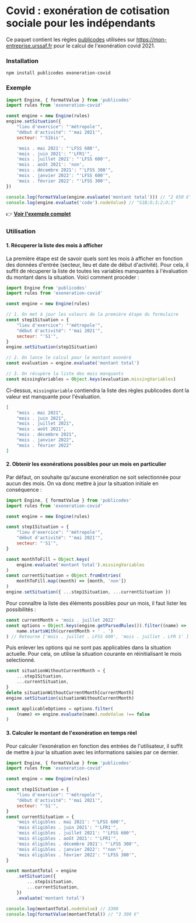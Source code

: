 # Covid : exonération de cotisation sociale pour les indépendants

Ce paquet contient les règles [publicodes](https://publi.codes) utilisées sur https://mon-entreprise.urssaf.fr pour le calcul de l'exonération covid 2021.

### Installation

```
npm install publicodes exoneration-covid
```

### Exemple

```js
import Engine, { formatValue } from 'publicodes'
import rules from 'exoneration-covid'

const engine = new Engine(rules)
engine.setSituation({
    "lieu d'exercice": "'métropole'",
    "début d'activité": "'mai 2021'",
    secteur: "'S1bis'",

    'mois . mai 2021': "'LFSS 600'",
    'mois . juin 2021': "'LFR1'",
    'mois . juillet 2021': "'LFSS 600'",
    'mois . août 2021': 'non',
    'mois . décembre 2021': "'LFSS 300'",
    'mois . janvier 2022': "'LFSS 600'",
    'mois . février 2022': "'LFSS 300'",
})

console.log(formatValue(engine.evaluate('montant total'))) // "2 650 €"
console.log(engine.evaluate('code').nodeValue) // "S1B;O;3;2;O;1"
```

👉 **[Voir l'exemple complet](https://codesandbox.io/s/covidform-rxweh?file=/src/index.js)**

### Utilisation

#### 1. Récuperer la liste des mois à afficher

La première étape est de savoir quels sont les mois à afficher en fonction des données d'entrée (secteur, lieu et date de début d'activité). Pour cela, il suffit de récuperer la liste de toutes les variables manquantes à l'évaluation du montant dans la situation. Voici comment procéder :

```js
import Engine from 'publicodes'
import rules from 'exoneration-covid'

const engine = new Engine(rules)

// 1. On met à jour les valeurs de la première étape du formulaire
const step1Situation = {
    "lieu d'exercice": "'métropole'",
    "début d'activité": "'mai 2021'",
    secteur: "'S1'",
}
engine.setSituation(step1Situation)

// 2. On lance le calcul pour le montant exonéré
const evaluation = engine.evaluate('montant total')

// 3. On récupère la liste des mois manquants
const missingVariables = Object.keys(evaluation.missingVariables)
```

Ci-dessus, `missingVariable` contiendra la liste des règles publicodes dont la valeur est manquante pour l'évaluation.

```json
[
    "mois . mai 2021",
    "mois . juin 2021",
    "mois . juillet 2021",
    "mois . août 2021",
    "mois . décembre 2021",
    "mois . janvier 2022",
    "mois . février 2022"
]
```

#### 2. Obtenir les exonérations possibles pour un mois en particulier

Par défaut, on souhaite qu'aucune exonération ne soit selectionnée pour aucun des mois. On va donc mettre à jour la situation initiale en conséquence :

```js
import Engine, { formatValue } from 'publicodes'
import rules from 'exoneration-covid'

const engine = new Engine(rules)

const step1Situation = {
    "lieu d'exercice": "'métropole'",
    "début d'activité": "'mai 2021'",
    secteur: "'S1'",
}

const monthToFill = Object.keys(
    engine.evaluate('montant total').missingVariables
)
const currentSituation = Object.fromEntries(
    monthToFill.map((month) => [month, 'non'])
)
engine.setSituation({ ...step1Situation, ...currentSituation })
```

Pour connaître la liste des éléments possibles pour un mois, il faut lister les possibilités :

```js
const currentMonth = 'mois . juillet 2022'
const options = Object.keys(engine.getParsedRules()).filter((name) =>
    name.startsWith(currentMonth + ' . ')
) // Retourne ['mois . juillet . LFSS 600', 'mois . juillet . LFR 1' ]
```

Puis enlever les options qui ne sont pas applicables dans la situation actuelle. Pour cela, on utilise la situation courante en réinitialisant le mois selectionné.

```js
const situationWithoutCurrentMonth = {
    ...step1Situation,
    ...currentSituation,
}
delete situationWithoutCurrentMonth[currentMonth]
engine.setSituation(situationWithoutCurrentMonth)

const applicableOptions = options.filter(
    (name) => engine.evaluate(name).nodeValue !== false
)
```

#### 3. Calculer le montant de l'exonération en temps réel

Pour calculer l'exonération en fonction des entrées de l'utilisateur, il suffit de mettre à jour la situation avec les informations saisies par ce dernier.

```js
import Engine, { formatValue } from 'publicodes'
import rules from 'exoneration-covid'

const engine = new Engine(rules)

const step1Situation = {
    "lieu d'exercice": "'métropole'",
    "début d'activité": "'mai 2021'",
    secteur: "'S1'",
}
const currentSituation = {
    'mois éligibles . mai 2021': "'LFSS 600'",
    'mois éligibles . juin 2021': "'LFR1'",
    'mois éligibles . juillet 2021': "'LFSS 600'",
    'mois éligibles . août 2021': "'LFR1'",
    'mois éligibles . décembre 2021': "'LFSS 300'",
    'mois éligibles . janvier 2022': "'non'",
    'mois éligibles . février 2022': "'LFSS 300'",
}

const montantTotal = engine
    .setSituation({
        ...step1situation,
        ...currentSituation,
    })
    .evaluate('montant total')

console.log(montantTotal.nodeValue) // 3300
console.log(formatValue(montantTotal)) // "3 300 €"
```
